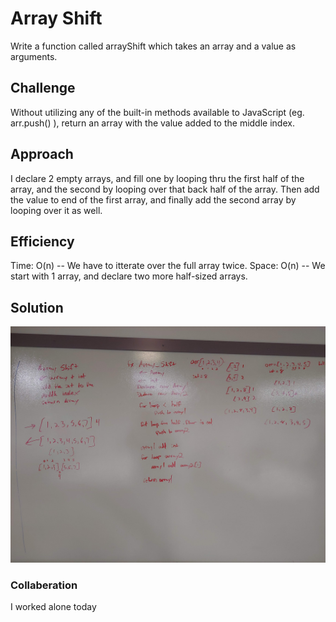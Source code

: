 # Array Shift
Write a function called arrayShift which takes an array and a value as arguments.

## Challenge
Without utilizing any of the built-in methods available to JavaScript (eg. arr.push() ), return an array with the value added to the middle index.

## Approach  
I declare 2 empty arrays, and fill one by looping thru the first half of the array, and the second by looping over that back half of the array.  Then add the value to end of the first array, and finally add the second array by looping over it as well.

## Efficiency
Time: O(n) -- We have to itterate over the full array twice.
Space: O(n) -- We start with 1 array, and declare two more half-sized arrays.

## Solution
![arrayShift whiteboard image](https://github.com/Kcils360/data-structures-and-algorithms-JS/blob/master/assets/array-shift.jpg "arrayReverse Wite Board")

### Collaberation
I worked alone today
